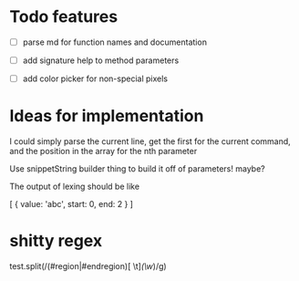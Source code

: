 # Todo features

- [ ] parse md for function names and documentation
- [ ] add signature help to method parameters
- [ ] add color picker for non-special pixels


# Ideas for implementation

I could simply parse the current line, get the first for the current command, and the position in the array for the nth parameter

Use snippetString builder thing to build it off of parameters! maybe?

The output of lexing should be like

[
  {
    value: 'abc',
    start: 0,
    end: 2
  }
]


# shitty regex
test.split(/(#region|#endregion)[ \t]*(\w*)/g)
